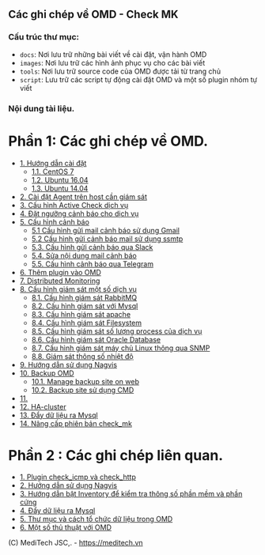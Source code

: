 ## Các ghi chép về OMD - Check MK

### Cấu trúc thư mục:

- `docs`: Nơi lưu trữ những bài viết về cài đặt, vận hành OMD
- `images`: Nơi lưu trữ các hình ảnh phục vụ cho các bài viết
- `tools`: Nơi lưu trữ source code của OMD được tải từ trang chủ
- `script`: Lưu trữ các script tự động cài đặt OMD và một số plugin nhóm tự viết

### Nội dung tài liệu.

# Phần 1: Các ghi chép về OMD.

- [1. Hướng dẫn cài đặt](#1) <a name="1"></a>
	- [1.1. CentOS 7](docs/1.1.Setup-OMD-CentOS7.md)
	- [1.2. Ubuntu 16.04](docs/1.2.Setup-OMD-U16.04.md)
	- [1.3. Ubuntu 14.04](docs/1.3.Setup-OMD-U14.04.md)
- [2. Cài đặt Agent trên host cần giám sát](docs/2.Install-agent.md)
- [3. Cấu hình Active Check dịch vụ](docs/3.Active-check.md)
- [4. Đặt ngưỡng cảnh báo cho dịch vụ](docs/4.Set-threshold.md)
- [5. Cấu hình cảnh báo]()
	- [5.1 Cấu hình gửi mail cảnh báo sử dụng Gmail](docs/5.1.Send-Noitify.md)
	- [5.2 Cấu hình gửi cảnh báo mail sử dụng ssmtp](docs/5.2.Send-mail-via-ssmtp.md)
	- [5.3. Cấu hình gửi cảnh báo qua Slack](/docs/5.3-Send-Noitify_Slack.md)
	- [5.4. Sửa nội dung mail cảnh báo](/docs/5.3-Send-Noitify_Slack.md)
	- [5.5. Cấu hình cảnh báo qua Telegram](/docs/5.5.Send-notify-via-telegram.md)
- [6. Thêm plugin vào OMD](docs/6.Add-plugins.md)
- [7. Distributed Monitoring](docs/7.Distributed.md)
- [8. Cấu hình giám sát một số dịch vụ]()
	- [8.1. Cấu hình giám sát RabbitMQ](/docs/8.1.Monitor-RabbitMQ.md)
	- [8.2. Cấu hình giám sát với Mysql](/docs/8.2.Monitor-MySQL.md)
	- [8.3. Cấu hình giám sát apache](/docs/8.3.Monitor-apache.md)
	- [8.4. Cấu hình giám sát Filesystem](/docs/8.4.Monitor-Filesystem.md)
	- [8.5. Cấu hình giám sát số lượng process của dịch vụ](/docs/8.5.Monitor-numbers.md)
	- [8.6. Cấu hình giám sát Oracle Database](/docs/8.6.Monitor-OracleDB.md)
	- [8.7. Cấu hình giám sát máy chủ Linux thông qua SNMP](/docs/8.7.Monitor-host-linux-via-SNMP.md)
	- [8.8. Giám sát thông số nhiệt độ](/docs/8.8.Monitor-temperature.md)
- [9. Hướng dẫn sử dụng Nagvis](/docs/9.Huong-dan-add-va-su-dung-Shape.md)
- [10. Backup OMD]()
	- [10.1. Manage backup site on web](/docs/10.1.Manage-Backup-site-on-web.md)
	- [10.2. Backup site sử dụng CMD](/docs/10.2.Backup-site-use-CMD.md)
- [11. ]()
- [12. HA-cluster](/docs/12.HA-Cluster-OMD.md)
- [13. Đẩy dữ liệu ra Mysql](/docs/13.Pull-data-to-Mysql.md)
- [14. Nâng cấp phiên bản check_mk](14.Update-version.md)

# Phần 2 : Các ghi chép liên quan.

- [1. Plugin check_icmp và check_http](/prepare/1.Check_icmp+check_http.md)
- [2. Hướng dẫn sử dụng Nagvis](/prepare/2.Huong-dan-add-va-su-dung-Shape.md)
- [3. Hướng dẫn bật Inventory để kiểm tra thông số phần mềm và phần cứng](/prepare/3.Inventory.md)
- [4. Đẩy dữ liệu ra Mysql](/prepare/4.pull-data-to-mysql.md)
- [5. Thư mục và cách tổ chức dữ liệu trong OMD](/prepare/5.Thu-muc-va-cach-to-chuc-du-lieu-trong-OMD.md)
- [6. Một số thủ thuật với OMD](/prepare/6.Mot-so-thu-thuat-voi-OMD.md)


	
(C) MediTech JSC,. - https://meditech.vn
